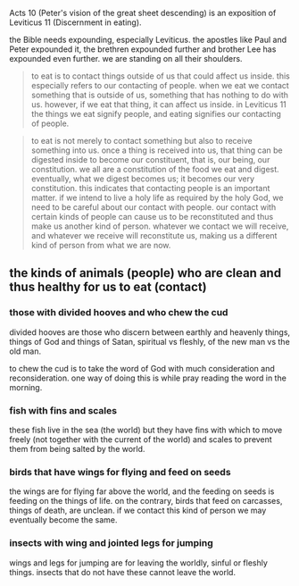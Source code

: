 Acts 10 (Peter's vision of the great sheet descending) is an exposition of
Leviticus 11 (Discernment in eating).

the Bible needs expounding, especially
Leviticus. the apostles like Paul and Peter expounded it, the brethren expounded
further and brother Lee has expounded even further. we are standing on all their
shoulders.

> to eat is to contact things outside of us that could affect us inside. this especially refers to our contacting of people. when we eat we contact something that is outside of us, something that has nothing to do with us. however, if we eat that thing, it can affect us inside. in Leviticus 11 the things we eat signify people, and eating signifies our contacting of people.


> to eat is not merely to contact something but also to receive something into us. once a thing is received into us, that thing can be digested inside to become our constituent, that is, our being, our constitution. we all are a constitution of the food we eat and digest. eventually, what we digest becomes us; it becomes our very constitution. this indicates that contacting people is an important matter. if we intend to live a holy life as required by the holy God, we need to be careful about our contact with people. our contact with certain kinds of people can cause us to be reconstituted and thus make us another kind of person. whatever we contact we will receive, and whatever we receive will reconstitute us, making us a different kind of person from what we are now.

## the kinds of animals (people) who are clean and thus healthy for us to eat (contact)

### those with divided hooves and who chew the cud
divided hooves are those who discern between earthly and heavenly things, things of God and things of Satan, spiritual vs fleshly, of the new man vs the old man.

to chew the cud is to take the word of God with much consideration and reconsideration. one way of doing this is while pray reading the word in the morning.

### fish with fins and scales
these fish live in the sea (the world) but they have fins with which to move freely (not together with the current of the world) and scales to prevent them from being salted by the world.

### birds that have wings for flying and feed on seeds
the wings are for flying far above the world, and the feeding on seeds is feeding on the things of life. on the contrary, birds that feed on carcasses, things of death, are unclean. if we contact this kind of person we may eventually become the same.

### insects with wing and jointed legs for jumping
wings and legs for jumping are for leaving the worldly, sinful or fleshly things. insects that do not have these cannot leave the world.
